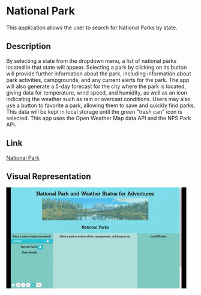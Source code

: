  # National Park
This application allows the user to search for National Parks by state.

## Description
By selecting a state from the dropdown menu, a list of national parks located in that state will appear. Selecting a park by clicking on its button will provide further information about the park, including information about park activities, campgrounds, and any current alerts for the park. The app will also generate a 5-day forecast for the city where the park is located, giving data for temperature, wind speed, and humidity, as well as an icon indicating the weather such as rain or overcast conditions. Users may also use a button to favorite a park, allowing them to save and quickly find parks. This data will be kept in local storage until the green "trash can" icon is selected. This app uses the Open Weather Map data API and the NPS Park API.

## Link
[National Park](https://mimila-85.github.io/national-park/)

## Visual Representation
![National Park](https://github.com/Mimila-85/National-Park/blob/main/assets/image/nationalParks.gif)

